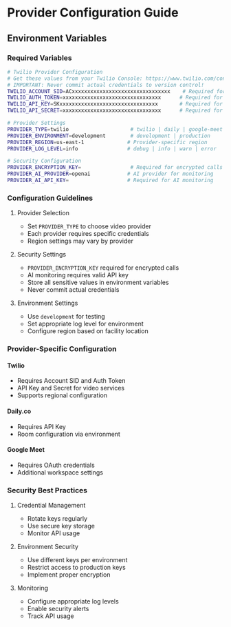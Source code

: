 # Provider Configuration Guide

## Environment Variables

### Required Variables
```bash
# Twilio Provider Configuration
# Get these values from your Twilio Console: https://www.twilio.com/console
# IMPORTANT: Never commit actual credentials to version control!
TWILIO_ACCOUNT_SID=ACxxxxxxxxxxxxxxxxxxxxxxxxxxxxxxxx    # Required for Twilio
TWILIO_AUTH_TOKEN=xxxxxxxxxxxxxxxxxxxxxxxxxxxxxxxx      # Required for Twilio
TWILIO_API_KEY=SKxxxxxxxxxxxxxxxxxxxxxxxxxxxxxxxx       # Required for Twilio
TWILIO_API_SECRET=xxxxxxxxxxxxxxxxxxxxxxxxxxxxxxxx      # Required for Twilio

# Provider Settings
PROVIDER_TYPE=twilio                    # twilio | daily | google-meet
PROVIDER_ENVIRONMENT=development        # development | production
PROVIDER_REGION=us-east-1              # Provider-specific region
PROVIDER_LOG_LEVEL=info                # debug | info | warn | error

# Security Configuration
PROVIDER_ENCRYPTION_KEY=                # Required for encrypted calls
PROVIDER_AI_PROVIDER=openai            # AI provider for monitoring
PROVIDER_AI_API_KEY=                   # Required for AI monitoring
```

### Configuration Guidelines

1. Provider Selection
   - Set `PROVIDER_TYPE` to choose video provider
   - Each provider requires specific credentials
   - Region settings may vary by provider

2. Security Settings
   - `PROVIDER_ENCRYPTION_KEY` required for encrypted calls
   - AI monitoring requires valid API key
   - Store all sensitive values in environment variables
   - Never commit actual credentials

3. Environment Settings
   - Use `development` for testing
   - Set appropriate log level for environment
   - Configure region based on facility location

### Provider-Specific Configuration

#### Twilio
- Requires Account SID and Auth Token
- API Key and Secret for video services
- Supports regional configuration

#### Daily.co
- Requires API Key
- Room configuration via environment

#### Google Meet
- Requires OAuth credentials
- Additional workspace settings

### Security Best Practices
1. Credential Management
   - Rotate keys regularly
   - Use secure key storage
   - Monitor API usage

2. Environment Security
   - Use different keys per environment
   - Restrict access to production keys
   - Implement proper encryption

3. Monitoring
   - Configure appropriate log levels
   - Enable security alerts
   - Track API usage
